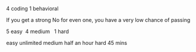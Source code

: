 4 coding 
1 behavioral 


If you get a strong No for even one, you have a very low chance of passing

5 easy 
4 medium  
1 hard 

easy unlimited
medium half an hour
hard 45 mins